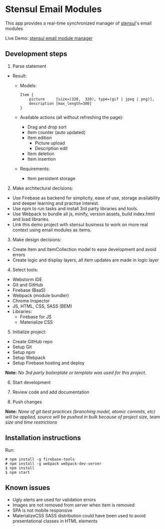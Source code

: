 # Stensul Email Modules

This app provides a real-time synchronized manager of [stensul](https://stensul.com)'s email modules

Live Demo: [stensul email module manager](https://email-module-manager.firebaseapp.com/)

## Development steps
1. Parse statement
  * Result:
  	* Models:
		```
		Item {
			picture     [size=(320,  320), type=(gif | jpeg | png)],
			description [max_length=300]
		}
		```

  	* Available actions (all without refreshing the page):
  	  * Drag and drop sort
  	  * Item counter (auto updated)
  	  * Item edition
  	    * Picture upload
        * Description edit
  	  * Item deletion
  	  * Item insertion

  	* Requirements:
  	  * Item persistent storage

2. Make architectural decisions:
  * Use Firebase as backend for simplicity, ease of use, storage availability and deeper learning and practise interest.
  * Use npm to run tasks and install 3rd party libraries and tools.
  * Use Webpack to bundle all js, minify, version assets, build index.html and load libraries.
  * Link this demo project with stensul business to work on more real context using email modules as items.

3. Make design decisions:
  * Create Item and ItemCollection model to ease development and avoid errors
  * Create logic and display layers, all item updates are made in logic layer

4. Select tools:
  * Webstorm IDE
  * Git and GitHub
  * Firebase (BaaS)
  * Webpack (module bundler)
  * Chrome Inspector
  * JS, HTML, CSS, SASS (BEM)
  * Libraries:
    * Firebase for JS
    * Materialize CSS

5. Initialize project:
  * Create GitHub repo
  * Setup Git
  * Setup npm
  * Setup Webpack
  * Setup Firebase hosting and deploy
  
  **Note:** *No 3rd party boilerplate or template was used for this project.*

6. Start development

7. Review code and add documentation

8. Push changes

**Note:** *None of git best practices (branching model, atomic commits, etc) will be applied, source will be pushed in bulk because of project size, team size and time restrictions*

## Installation instructions

Run:
```
# npm install -g firebase-tools
# npm install -g webpack webpack-dev-server
$ npm install
$ npm start
```

## Known issues

- Ugly alerts are used for validation errors
- Images are not removed from server when item is removed
- SPA is not mobile responsive
- MaterializeCSS SASS distribution could have been used to avoid presentational classes in HTML elements
